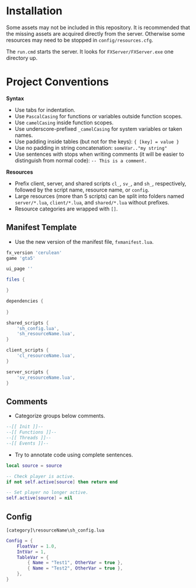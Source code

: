 # Installation
Some assets may not be included in this repository. It is recommended that the missing assets are acquired directly from the server. Otherwise some resources may need to be stopped in `config/resources.cfg`.

The `run.cmd` starts the server. It looks for `FXServer/FXServer.exe` one directory up.

# Project Conventions
**Syntax**
- Use tabs for indentation.
- Use `PascalCasing` for functions or variables outside function scopes.
- Use `camelCasing` inside function scopes.
- Use underscore-prefixed `_camelCasing` for system variables or taken names.
- Use padding inside tables (but not for the keys): `{ [key] = value }`
- Use no padding in string concatenation: `someVar.."my string"`
- Use sentences with stops when writing comments (it will be easier to distinguish from normal code): `-- This is a comment.`

**Resources**
- Prefix client, server, and shared scripts `cl_`, `sv_`, and `sh_`, respectively, followed by the script name, resource name, or `config`.
- Large resources (more than 5 scripts) can be split into folders named `server/*.lua`, `client/*.lua`, and `shared/*.lua` without prefixes.
- Resource categories are wrapped with `[]`.

## Manifest Template
- Use the new version of the manifest file, `fxmanifest.lua`.
```Lua
fx_version 'cerulean'
game 'gta5'

ui_page ''

files {

}

dependencies {
	
}

shared_scripts {
	'sh_config.lua',
	'sh_resourceName.lua',
}

client_scripts {
	'cl_resourceName.lua',
}

server_scripts {
	'sv_resourceName.lua',
}
```

## Comments
- Categorize groups below comments.
```Lua
--[[ Init ]]--
--[[ Functions ]]--
--[[ Threads ]]--
--[[ Events ]]--
```

- Try to annotate code using complete sentences.
```Lua
local source = source

-- Check player is active.
if not self.active[source] then return end

-- Set player no longer active.
self.active[source] = nil
```

## Config

`[category]\resourceName\sh_config.lua`
```Lua
Config = {
	FloatVar = 1.0,
	IntVar = 1,
	TableVar = {
		{ Name = "Test1", OtherVar = true },
		{ Name = "Test2", OtherVar = true },
	},
}
```